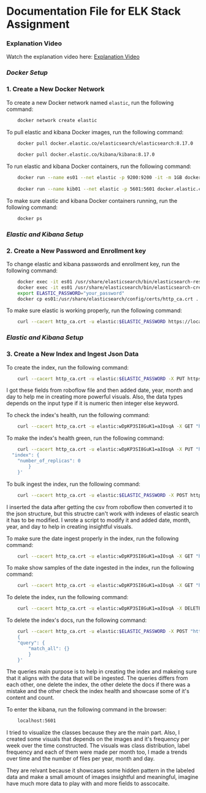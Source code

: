 # **Documentation File for ELK Stack Assignment**

### Explanation Video
Watch the explanation video here: [Explanation Video](https://drive.google.com/file/d/1x5PsIuJY_tG-2mtxuQiIVzL7utYFjvmc/view?usp=drive_link)

### *Docker Setup*

### 1. Create a New Docker Network
To create a new Docker network named `elastic`, run the following command:
    
```bash
    docker network create elastic
```

To pull elastic and kibana Docker images, run the following command:
    
```bash
    docker pull docker.elastic.co/elasticsearch/elasticsearch:8.17.0
    
    docker pull docker.elastic.co/kibana/kibana:8.17.0
```

To run elastic and kibana Docker containers, run the following command:
    
```bash
    docker run --name es01 --net elastic -p 9200:9200 -it -m 1GB docker.elastic.co/elasticsearch/elasticsearch:8.17.0
    
    docker run --name kib01 --net elastic -p 5601:5601 docker.elastic.co/kibana/kibana:8.17.0
```

To make sure elastic and kibana Docker containers running, run the following command:
    
```bash
    docker ps
```

### *Elastic and Kibana Setup*

### 2. Create a New Password and Enrollment key

To change elastic and kibana passwords and enrollment key, run the following command:
    
```bash
    docker exec -it es01 /usr/share/elasticsearch/bin/elasticsearch-reset-password -u elastic
    docker exec -it es01 /usr/share/elasticsearch/bin/elasticsearch-create-enrollment-token -s kibana
    export ELASTIC_PASSWORD="your_password"
    docker cp es01:/usr/share/elasticsearch/config/certs/http_ca.crt .
```

To make sure elastic is working properly, run the following command:
    
```bash
    curl --cacert http_ca.crt -u elastic:$ELASTIC_PASSWORD https://localhost:9200
```

### *Elastic and Kibana Setup*

### 3. Create a New Index and Ingest Json Data

To create the index, run the following command:
    
```bash
    curl --cacert http_ca.crt -u elastic:$ELASTIC_PASSWORD -X PUT https://localhost:9200/annotate_pics_flattened -H "Content-Type: application/json" -d '{"mappings":{"properties":{"filename":{"type":"keyword"},"width":{"type":"integer"},"height":{"type":"integer"},"class":{"type":"keyword"},"xmin":{"type":"integer"},"ymin":{"type":"integer"},"xmax":{"type":"integer"},"ymax":{"type":"integer"},"date":{"type":"date","format":"yyyy-MM-dd"},"year":{"type":"integer"},"month":{"type":"integer"},"day":{"type":"integer"}}}}'
```
I got these fields from roboflow file and then added date, year, month and day to help me in creating more powerful visuals. Also, the data types depends on the input type if it is numeric then integer else keyword.


To check the index's health, run the following command:
    
```bash
    curl --cacert http_ca.crt -u elastic:wDpKP3SI8GuK1=aIOsqA -X GET "https://localhost:9200/_cat/indices?v"
```

To make the index's health green, run the following command:
    
```bash
    curl --cacert http_ca.crt -u elastic:wDpKP3SI8GuK1=aIOsqA -X PUT "https://localhost:9200/annotate_pics_flattened/_settings" -H "Content-Type: application/json" -d '{
  "index": {
    "number_of_replicas": 0
        }
    }'
```


To bulk ingest the index, run the following command:
    
```bash
    curl --cacert http_ca.crt -u elastic:$ELASTIC_PASSWORD -X POST https://localhost:9200/annotate_pics_flattened/_bulk -H "Content-Type: application/json" --data-binary @flattened.json
```
I inserted the data after getting the csv from roboflow then converted it to the json structure, but this structre can't work with indexes of elastic search it has to be modified. I wrote a script to modify it and added date, month, year, and day to help in creating insightful visuals.

To make sure the date ingest properly in the index, run the following command:
    
```bash
    curl --cacert http_ca.crt -u elastic:wDpKP3SI8GuK1=aIOsqA -X GET "https://localhost:9200/annotate_pics_flattened/_count"
```


To make show samples of the date ingested in the index, run the following command:
    
```bash
    curl --cacert http_ca.crt -u elastic:wDpKP3SI8GuK1=aIOsqA -X GET "https://localhost:9200/annotate_pics_flattened/_search?pretty="true""
```

To delete the index, run the following command:
    
```bash
    curl --cacert http_ca.crt -u elastic:wDpKP3SI8GuK1=aIOsqA -X DELETE "https://localhost:9200/annotate_pics_flattened"
```


To delete the index's docs, run the following command:
    
```bash
    curl --cacert http_ca.crt -u elastic:$ELASTIC_PASSWORD -X POST "https://localhost:9200/annotate_pics_flattened/_delete_by_query" -H "Content-Type: application/json" -d'
    {
    "query": {
        "match_all": {}
        }
    }'
```

The queries main purpose is to  help in creating the index and makeing sure that it aligns with the data that will be ingested. The queries differs from each other, one delete the index, the other delete the docs if there was a mistake and the other check the index health and showcase some of it's content and count.

To enter the kibana, run the following command in the browser:
    
```bash
    localhost:5601
```

I tried to visualize the classes because they are the main part. Also, I created some visuals that depends on the images and it's frequency per week over the time constructed. The visuals was class distribution, label frequency and each of them were made per month too, I made a trends over time and the number of files per year, month and day.

They are relvant because it showcases some hidden pattern in the labeled data and make a small amount of images insightful and meaningful, imagine have much more data to play with and more fields to asscocaite.
